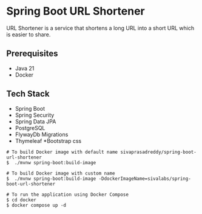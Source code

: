 # Spring Boot URL Shortener

URL Shortener is a service that shortens a long URL into a short URL which is easier to share.

## Prerequisites
* Java 21
* Docker

## Tech Stack
* Spring Boot
* Spring Security
* Spring Data JPA
* PostgreSQL
* FlywayDb Migrations
* Thymeleaf
*Bootstrap  css
```shell
# To build Docker image with default name sivaprasadreddy/spring-boot-url-shortener
$  ./mvnw spring-boot:build-image

# To build Docker image with custom name
$  ./mvnw spring-boot:build-image -DdockerImageName=sivalabs/spring-boot-url-shortener

# To run the application using Docker Compose
$ cd docker
$ docker compose up -d
```
